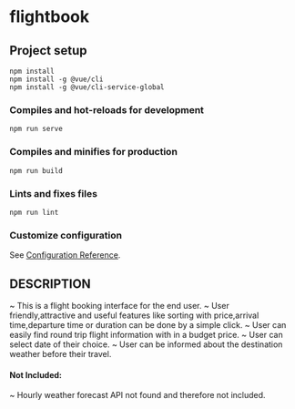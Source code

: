 # flightbook

## Project setup
```
npm install
npm install -g @vue/cli
npm install -g @vue/cli-service-global
```

### Compiles and hot-reloads for development
```
npm run serve
```

### Compiles and minifies for production
```
npm run build
```

### Lints and fixes files
```
npm run lint
```

### Customize configuration
See [Configuration Reference](https://cli.vuejs.org/config/).

## DESCRIPTION
~ This is a flight booking interface for the end user.
~ User friendly,attractive and useful features like sorting with price,arrival time,departure time or duration can be done by a simple click.
~ User can easily find round trip flight information with in a budget price.
~ User can select date of their choice.
~ User can be informed about the destination weather before their travel.

#### Not Included:

~ Hourly weather forecast API not found and therefore not included. 

